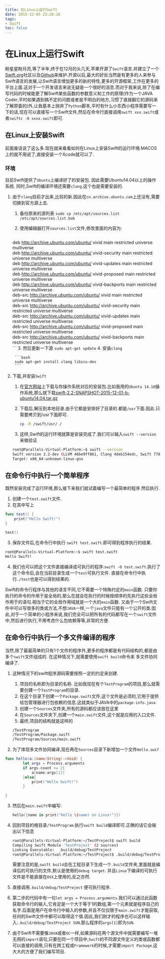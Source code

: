 ```yaml
---
title: 在Linux上运行Swift
date: 2015-12-05 23:26:26
tags:
- Swift
toc: false
---
```


# 在Linux上运行Swift

盼星星盼月亮,等了半年,终于在12月的头几天,苹果开源了`Swift`语言.并建立了一个[Swift.org](http://swift.org)社区以及[Github](http://github.com/apple)来维护.开源以后,最大的好处当然是有更多的人来参与Swift语言的发展,让Swift语言增加更多的新的特性,更多的开源框架,工作在更多的平台上面.这对于一个开发语言来说无疑是一个很好的消息.而对于我来说,除了在编写代码的时候能更了解Swift某些函数的参数意义和工作的原理(作为一个JAVA Coder,平时如果遇到搞不定的问题或者是不明白的地方,习惯了直接翻它的源码来了解原委的)外,让我基本上抛弃了`Python`脚本,平时有什么小东西小程序需要写一下的话,现在可以直接写一个Swift文件,然后在命令行直接调用`swift xxx.swift`或者`swiftc -O xxxx.swift`即可.

## 在Linux上安装Swift
前面废话说了这么多.现在就来看看如何在Linux上安装Swift的运行环境.MACOS上的就不用说了,直接安装一个Xcode就可以了.

<!--more-->

### 环境
目前Swift提供了`Ubuntu`上编译好了的安装包. 因此需要Ubuntu14.04以上的操作系统.
同时,Swift的编译环境还需要`clang`.这个也是需要安装的.

1. 由于`clang`目前才出来,比较的新.因此在`cn.archive.ubuntu.com`上还没有,需要切换到官方源上去.
	1. 	备份原来的源列表 `sudo cp /etc/apt/sources.list /etc/apt/sources.list.bak`
	2. 使用编辑器打开`sources.list`文件,修改里面的内容为:
	
		```bash
	deb http://archive.ubuntu.com/ubuntu/ vivid main restricted universe multiverse  
	deb http://archive.ubuntu.com/ubuntu/ vivid-security main restricted universe multiverse  
	deb http://archive.ubuntu.com/ubuntu/ vivid-updates main restricted universe multiverse  
	deb http://archive.ubuntu.com/ubuntu/ vivid-proposed main restricted universe multiverse  
	deb http://archive.ubuntu.com/ubuntu/ vivid-backports main restricted universe multiverse  
	deb-src http://archive.ubuntu.com/ubuntu/ vivid main restricted universe multiverse  
	deb-src http://archive.ubuntu.com/ubuntu/ vivid-security main restricted universe multiverse  
	deb-src http://archive.ubuntu.com/ubuntu/ vivid-updates main restricted universe multiverse  
	deb-src http://archive.ubuntu.com/ubuntu/ vivid-proposed main restricted universe multiverse  
	deb-src http://archive.ubuntu.com/ubuntu/ vivid-backports main restricted universe multiverse  
		```
	3. 然后更新一下源 `sudo apt-get update`
	4. 安装`clang`

		```bash
		sudo apt-get install clang libicu-dev
		```
2. 下载,并安装`Swift`
	1. 在[官方网站](https://swift.org/download/)上下载与你操作系统对应的安装包.比如我用的`Ubuntu 14.10`操作系统,那么就下载[swift-2.2-SNAPSHOT-2015-12-01-b-ubuntu14.04.tar.gz](https://swift.org/builds/ubuntu1404/swift-2.2-SNAPSHOT-2015-12-01-b/swift-2.2-SNAPSHOT-2015-12-01-b-ubuntu14.04.tar.gz)
	2. 下载后,解压到本地目录.由于它都是安排好了目录的.都是`/usr`下面.因此.只需要拷贝到/usr下面即可.

		```bash
		cp -R /swift/usr/ /
		```
	3. 这样,Swift的运行环境就算是安装完成了.我们可以输入`swift --version`来做验证

	```bash
	root@Parallels-Virtual-Platform:~$ swift --version	Swift version 2.2-dev (LLVM 46be9ff861, Clang 4deb154edc, Swift 778f82939c)	Target: x86_64-unknown-linux-gnu
	```
	
## 在命令行中执行一个简单程序
既然安装完成了运行环境,那么接下来我们就试着编写一个最简单的程序.然后执行.

1. 创建一个`test.swift`文件.
2. 在其中写上

```swift
func test() {
	print("Hello Swift!")
}

test()
```

3. 保存文件后,在命令行中执行 `swift test.swift`.即可得到程序执行的结果.

```bash
root@Parallels-Virtual-Platform:~$ swift test.swift
Hello Swift!
```

4. 我们也可以把这个文件直接编译成可执行的程序:`swift -O test.swift`.执行了这个命令后,会在当前目录生成一个`test`可执行文件. 直接在命令行中执行`./test`也是可以得到结果的.

Swift的命令行程序与其他的语言不同,它不需要一个特殊约定的`main`函数. 只要你执行的命令的作用于是全局的,那么在就会在执行的时候按顺序的先执行这些全局作用于的语句.相当于它的全局作用域就是一个大的`main`函数.
又由于一个Swift文件中可以写很多的类或方法,不想`JAVA`一样,一个`java`文件只能有一个公开的类.因此,对于一个简单的小程序来说,我们完全可以把所有的代码都写在一个`swift`文件中,然后进行执行,不用考虑什么包依赖等等,非常的方便.

## 在命令行中执行一个多文件编译的程序
当然,除了最最简单的只有1个文件的程序外,更多的程序都是有代码结构的,都是由多个`swift`文件组成的.
在这种情况下,就需要使用`swift build`命令来 多文件协同编译了.

1. 这种情况下的swift程序源码需要按照一定的约定来创建.
	1. 项目的名称即为目录的名称. 比如我现在有个`TestProgram`的项目,那么就需要创建一个`TestProgram`的目录.
	2. 在这个目录下创建一个`Package.swift`文件,这个文件是必须的,它用于提供给包管理器进行包依赖的信息.这就类似于JAVA中的`package-info.java`
	3. 创建一个`Sources`文件夹,所有的源码都应该放在这里
	4. 在`Sources`文件夹下,创建一个`main.swift`文件,这个就是应用的入口文件.
	5. 最终,项目的结构就是这样的

	```bash
	/TestProgram
	/TestProgram/Package.swift
	/TestProgram/Sources/main.swift
	```
2. 为了体现多文件协同编译,现在再在`Sources`目录下新增加一个文件`Hello.swif`

```swift
func hello(a:(name:String)->Void) {
		let args = Process.arguments
		if args.count >= 2{
			a(name:args[1])
		}else{
			print("Hello Swift!")
		}       }
```

3. 然后在`main.swift`中编写:

	```swift
	hello({name in print("Hello \(name) on Linux!")})
	```

4. 回到项目的根目录`/TestProgram`.执行`swift build`编译即可.正确的话它会输出以下信息

	```bash
	root@Parallels-Virtual-Platform:~/TestProject$ swift build	Compiling Swift Module 'TestProject' (2 sources)	Linking Executable:  .build/debug/TestProject	root@Parallels-Virtual-Platform:~/TestProject$ .build/debug/TestProject
	```
	需要注意的是,`swift build`会在工程目录下生成一个`.build`文件夹,里面就是编译后的可执行的文件,默认是使用的`debug target`. 并且`Linux`下编译的可执行文件是不能直接在`OSX`上使用的,反之亦然.

5. 直接调用`.build/debug/TestProject` 便可执行程序.

6. 第二步的代码中有一句`let args = Process.arguments`.我们可以通过此函数获取命令行的输入,它肯定是一个大于等于1的数组,第一个元素就是程序自己的名字.后面是用户在命令行中输入的参数,并且不仅仅限于`main.swift`才能获取,任何的Swift文件中都可以取得这个值.因此,我们刚才的程序也可以这样输入:`.build/debug/TestProject SUN`.那么程序的`args[1]`即为`SUN`.
7. 由于Swift不需要像`JAVA`或者`OC`一样,如果源码在两个源文件中就需要编写一堆无用的`import`语句,只要在同一个项目中,`Swift`的不同源文件定义的类或函数都可以直接的调用,只有在跨工程或`Framework`的时候,才需要`import Package`.这大大的方便了我们编写项目.

